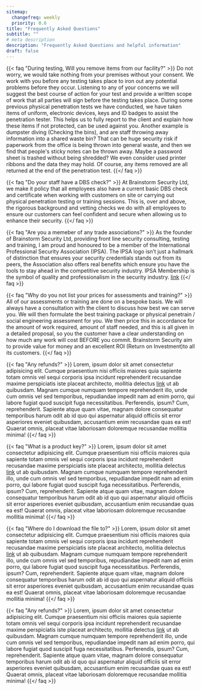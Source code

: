 ```yaml
---
sitemap:
  changefreq: weekly
  priority: 0.6
title: "Frequently Asked Questions"
subtitle: ""
# meta description
description: "Frequently Asked Questions and helpful information"
draft: false
---
```



{{< faq "During testing, Will you remove items from our facility?" >}}
Do not worry, we would take nothing from your premises without your consent. We work with you before any testing takes place to iron out any potential problems before they occur. Listening to any of your concerns we will suggest the best course of action for your test and provide a written scope of work that all parties will sign before the testing takes place. During some previous physical penetration tests we have conducted, we have taken items of uniform, electronic devices, keys and ID badges to assist the penetration tester. This helps us to fully report to the client and explain how these items if not protected, can be used against you. Another example is dumpster diving (Checking the bins), and are staff throwing away information into a shared waste bin? That can be huge security risk if paperwork from the office is being thrown into general waste, and then we find that people's sticky notes can be thrown away. Maybe a password sheet is trashed without being shredded? We even consider used printer ribbons and the data they may hold. Of course, any items removed are all returned at the end of the penetration test.
{{</ faq >}}

{{< faq "Do your staff have a DBS check?" >}}
At Brainstorm Security Ltd, we make it policy that all employees also have a current basic DBS check and certificate when working with customers on site or carrying out physical penetration testing or training sessions. This is, over and above, the rigorous background and vetting checks we do with all employees to ensure our customers can feel confident and secure when allowing us to enhance their security.
{{</ faq >}}

{{< faq "Are you a memeber of any trade associations?" >}}
As the founder of Brainstorm Security Ltd, providing front line security consulting, testing and training, I am proud and honoured to be a member of the International Professional Security Association (IPSA). The IPSA logo isn’t just a hallmark of distinction that ensures your security credentials stands out from its peers, the Association also offers real benefits which ensure you have the tools to stay ahead in the competitive security industry. IPSA Membership is the symbol of quality and professionalism in the security industry. [link](https://www.ipsa.org.uk/) 
{{</ faq >}}

{{< faq "Why do you not list your prices for assessments and training?" >}}
All of our assessments or training are done on a bespoke basis. We will always have a consultation with the client to discuss how best we can serve you. We will then formulate the best training package or physical penetrain / social engineering assessment for you. We then price this in accordance for the amount of work required, amount of staff needed, and this is all given in a detailed proposal, so you the customer have a clear understanding on how much any work will cost BEFORE you commit. Brainstorm Security aim to provide value for money and an excellent ROI (Return on Investment)to all its customers. 
{{</ faq >}}

{{< faq "Any refunds?" >}}
Lorem, ipsum dolor sit amet consectetur adipisicing elit. Cumque praesentium nisi officiis maiores quia sapiente totam omnis vel sequi corporis ipsa incidunt reprehenderit recusandae maxime perspiciatis iste placeat architecto, mollitia delectus [link](https://examplesite.com) ut ab quibusdam. Magnam cumque numquam tempore reprehenderit illo, unde cum omnis vel sed temporibus, repudiandae impedit nam ad enim porro, qui labore fugiat quod suscipit fuga necessitatibus. Perferendis, ipsum? Cum, reprehenderit. Sapiente atque quam vitae, magnam dolore consequatur temporibus harum odit ab id quo qui aspernatur aliquid officiis sit error asperiores eveniet quibusdam, accusantium enim recusandae quas ea est! Quaerat omnis, placeat vitae laboriosam doloremque recusandae mollitia minima!
{{</ faq >}}

{{< faq "What is a product key?" >}}
Lorem, ipsum dolor sit amet consectetur adipisicing elit. Cumque praesentium nisi officiis maiores quia sapiente totam omnis vel sequi corporis ipsa incidunt reprehenderit recusandae maxime perspiciatis iste placeat architecto, mollitia delectus [link](https://examplesite.com) ut ab quibusdam. Magnam cumque numquam tempore reprehenderit illo, unde cum omnis vel sed temporibus, repudiandae impedit nam ad enim porro, qui labore fugiat quod suscipit fuga necessitatibus. Perferendis, ipsum? Cum, reprehenderit. Sapiente atque quam vitae, magnam dolore consequatur temporibus harum odit ab id quo qui aspernatur aliquid officiis sit error asperiores eveniet quibusdam, accusantium enim recusandae quas ea est! Quaerat omnis, placeat vitae laboriosam doloremque recusandae mollitia minima!
{{</ faq >}}

{{< faq "Where do I download the file to?" >}}
Lorem, ipsum dolor sit amet consectetur adipisicing elit. Cumque praesentium nisi officiis maiores quia sapiente totam omnis vel sequi corporis ipsa incidunt reprehenderit recusandae maxime perspiciatis iste placeat architecto, mollitia delectus [link](https://examplesite.com) ut ab quibusdam. Magnam cumque numquam tempore reprehenderit illo, unde cum omnis vel sed temporibus, repudiandae impedit nam ad enim porro, qui labore fugiat quod suscipit fuga necessitatibus. Perferendis, ipsum? Cum, reprehenderit. Sapiente atque quam vitae, magnam dolore consequatur temporibus harum odit ab id quo qui aspernatur aliquid officiis sit error asperiores eveniet quibusdam, accusantium enim recusandae quas ea est! Quaerat omnis, placeat vitae laboriosam doloremque recusandae mollitia minima!
{{</ faq >}}

{{< faq "Any refunds?" >}}
Lorem, ipsum dolor sit amet consectetur adipisicing elit. Cumque praesentium nisi officiis maiores quia sapiente totam omnis vel sequi corporis ipsa incidunt reprehenderit recusandae maxime perspiciatis iste placeat architecto, mollitia delectus [link](https://examplesite.com) ut ab quibusdam. Magnam cumque numquam tempore reprehenderit illo, unde cum omnis vel sed temporibus, repudiandae impedit nam ad enim porro, qui labore fugiat quod suscipit fuga necessitatibus. Perferendis, ipsum? Cum, reprehenderit. Sapiente atque quam vitae, magnam dolore consequatur temporibus harum odit ab id quo qui aspernatur aliquid officiis sit error asperiores eveniet quibusdam, accusantium enim recusandae quas ea est! Quaerat omnis, placeat vitae laboriosam doloremque recusandae mollitia minima!
{{</ faq >}}